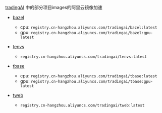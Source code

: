 [tradingAI](https://github.com/tradingAI) 中的部分项目images的阿里云镜像加速

- [bazel](https://github.com/tradingAI/docker)
  - cpu: `registry.cn-hangzhou.aliyuncs.com/tradingai/bazel:latest`
  - gpu: `registry.cn-hangzhou.aliyuncs.com/tradingai/bazel:gpu-latest`

- [tenvs](https://github.com/tradingAI/tenvs)
  - `registry.cn-hangzhou.aliyuncs.com/tradingai/tenvs:latest`

- [tbase](https://github.com/tradingAI/tbase)
  - cpu: `registry.cn-hangzhou.aliyuncs.com/tradingai/tbase:latest`
  - gpu: `registry.cn-hangzhou.aliyuncs.com/tradingai/tbase:gpu-latest`

- [tweb](https://github.com/tradingAI/tweb)
  - `registry.cn-hangzhou.aliyuncs.com/tradingai/tweb:latest`
